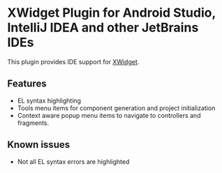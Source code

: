 # XWidget Plugin for Android Studio, IntelliJ IDEA and other JetBrains IDEs

This plugin provides IDE support for [XWidget](https://pub.dev/packages/xwidget).

## Features

* EL syntax highlighting
* Tools menu items for component generation and project initialization
* Context aware popup menu items to navigate to controllers and fragments.

## Known issues

* Not all EL syntax errors are highlighted 
